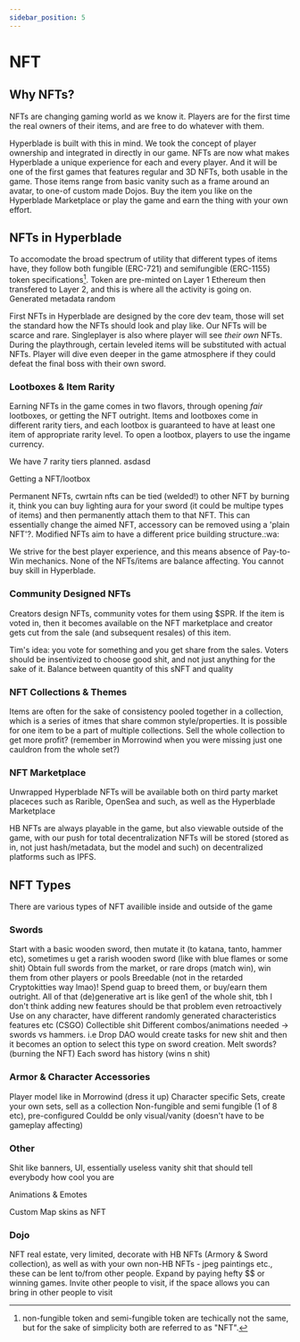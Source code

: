 ```yaml
---
sidebar_position: 5
---
```


# NFT

<!-- Drop Games NFTs; Community created NFTs; NFT types - Swords, Armor, Other, real estate; NFT Themes & Collections; NFT mutability (contract upgradability)
Any NFT can be voted in?
How to earn NFT - duel to earn -> get a lootbox, buy on market  
Temporarily held NFT (like a boxing belt for champs etc)
Third party NFT implementation (art in dojo, NFT music etc)
Creators earns how? -->

## Why NFTs?

NFTs are changing gaming world as we know it. Players are for the first time the real owners of their items, and are free to do whatever with them.

Hyperblade is built with this in mind. We took the concept of player ownership and integrated in directly in our game.
NFTs are now what makes Hyperblade a unique experience for each and every player.
And it will be one of the first games that features regular and 3D NFTs, both usable in the game. Those items range from basic vanity such as a frame around an avatar, to one-of custom made Dojos. Buy the item you like on the Hyperblade Marketplace or play the game and earn the thing with your own effort. 


## NFTs in Hyperblade



To accomodate the broad spectrum of utility that different types of items have, they follow both fungible (ERC-721) and semifungible (ERC-1155) token specifications[^1]. Token are pre-minted on Layer 1 Ethereum then transfered to Layer 2, and this is where all the activity is going on.
Generated metadata random

[^1]: non-fungible token and semi-fungible token are techically not the same, but for the sake of simplicity both are referred to as "NFT".


First NFTs in Hyperblade are designed by the core dev team, those will set the standard how the NFTs should look and play like. Our NFTs will be scarce and rare.
Singleplayer is also where player will see _their own_ NFTs. During the playthrough, certain leveled items will be substituted with actual NFTs. Player will dive even deeper in the game atmosphere if they could defeat the final boss with their own sword.

### Lootboxes & Item Rarity
Earning NFTs in the game comes in two flavors, through opening _fair_ lootboxes, or getting the NFT outright. Items and lootboxes come in different rarity tiers, and each lootbox is guaranteed to have at least one item of appropriate rarity level. To open a lootbox, players to use the ingame currency.

We have 7 rarity tiers planned. asdasd

Getting a NFT/lootbox


Permanent NFTs, cwrtain nfts can be tied (welded!) to other NFT by burning it, think you can buy lighting aura for your sword (it could be multipe types of items) and then permanently attach them to that NFT. This can essentially change the aimed NFT, accessory can be removed using a 'plain NFT'?. Modified NFTs aim to have a different price building structure.:wa:




We strive for the best player experience, and this means absence of Pay-to-Win mechanics. None of the NFTs/items are balance affecting. You cannot buy skill in Hyperblade.
### Community Designed NFTs

Creators design NFTs, community votes for them using $SPR. If the item is voted in, then it becomes available on the NFT marketplace and creator gets cut from the sale (and subsequent resales) of this item.



Tim's idea: you vote for something and you get share from the sales. Voters should be insentivized to choose good shit, and not just anything for the sake of it. Balance between quantity of this sNFT and quality


### NFT Collections & Themes

Items are often for the sake of consistency pooled together in a collection, which is a series of itmes that share common style/properties. It is possible for one item to be a part of multiple collections. Sell the whole collection to get more profit? (remember in Morrowind when you were missing just one cauldron from the whole set?)

### NFT Marketplace

Unwrapped Hyperblade NFTs will be available both on third party market placeces such as Rarible, OpenSea and such, as well as the Hyperblade Marketplace

HB NFTs are always playable in the game, but also viewable outside of the game, with our push for total decentralization NFTs will be stored (stored as in, not just hash/metadata, but the model and such) on decentralized platforms such as IPFS.

## NFT Types

There are various types of NFT availible inside and outside of the game

### Swords

Start with a basic wooden sword, then mutate it (to katana, tanto, hammer etc), sometimes u get a rarish wooden sword (like with blue flames or some shit)
Obtain full swords from the market, or rare drops (match win), win them from other players or pools
Breedable (not in the retarded Cryptokitties way lmao)! Spend guap to breed them, or buy/earn them outright. All of that (de)generative art is like gen1 of the whole shit, tbh I don't think adding new features should be that problem even retroactively
Use on any character, have different randomly generated characteristics features etc (CSGO)
Collectible shit
Different combos/animations needed -> swords vs hammers. i.e Drop DAO would create tasks for new shit and then it becomes an option to select this type on sword creation.
Melt swords? (burning the NFT)
Each sword has history (wins n shit)

### Armor & Character Accessories

Player model like in Morrowind (dress it up)
Character specific
Sets, create your own sets, sell as a collection
Non-fungible and semi fungible (1 of 8 etc), pre-configured
Couldd be only visual/vanity (doesn't have to be gameplay affecting)

### Other

Shit like banners, UI, essentially useless vanity shit that should tell everybody how cool you are

Animations & Emotes

Custom Map skins as NFT

### Dojo

NFT real estate, very limited, decorate with HB NFTs (Armory & Sword collection), as well as with your own non-HB NFTs - jpeg paintings etc., these can be lent to/from other people. Expand by paying hefty $$ or winning games. Invite other people to visit, if the space allows you can bring in other people to visit


